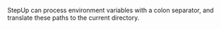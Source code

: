 StepUp can process environment variables with a colon separator, and translate these paths to the current directory.
